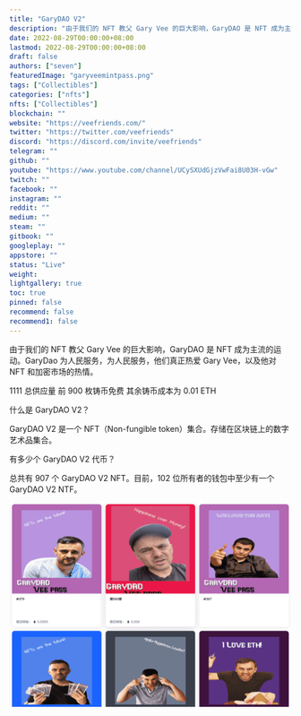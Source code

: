 ```yaml
---
title: "GaryDAO V2"
description: "由于我们的 NFT 教父 Gary Vee 的巨大影响，GaryDAO 是 NFT 成为主流的运动。GaryDao 为人民服务，为人民服务，他们真正热爱 Gary Vee，以及他对 NFT 和加密市场的热情。"
date: 2022-08-29T00:00:00+08:00
lastmod: 2022-08-29T00:00:00+08:00
draft: false
authors: ["seven"]
featuredImage: "garyveemintpass.png"
tags: ["Collectibles"]
categories: ["nfts"]
nfts: ["Collectibles"]
blockchain: ""
website: "https://veefriends.com/"
twitter: "https://twitter.com/veefriends"
discord: "https://discord.com/invite/veefriends"
telegram: ""
github: ""
youtube: "https://www.youtube.com/channel/UCySXUdGjzVwFai8U03H-vGw"
twitch: ""
facebook: ""
instagram: ""
reddit: ""
medium: ""
steam: ""
gitbook: ""
googleplay: ""
appstore: ""
status: "Live"
weight: 
lightgallery: true
toc: true
pinned: false
recommend: false
recommend1: false
---
```

由于我们的 NFT 教父 Gary Vee 的巨大影响，GaryDAO 是 NFT 成为主流的运动。GaryDao 为人民服务，为人民服务，他们真正热爱 Gary Vee，以及他对 NFT 和加密市场的热情。

1111 总供应量 前 900 枚铸币免费 其余铸币成本为 0.01 ETH

什么是 GaryDAO V2？

GaryDAO V2 是一个 NFT（Non-fungible token）集合。存储在区块链上的数字艺术品集合。

有多少个 GaryDAO V2 代币？

总共有 907 个 GaryDAO V2 NFT。目前，102 位所有者的钱包中至少有一个 GaryDAO V2 NTF。

![nft](cd9ffb40-b7dc-4ac8-97a5-9492a115aa44_.png)